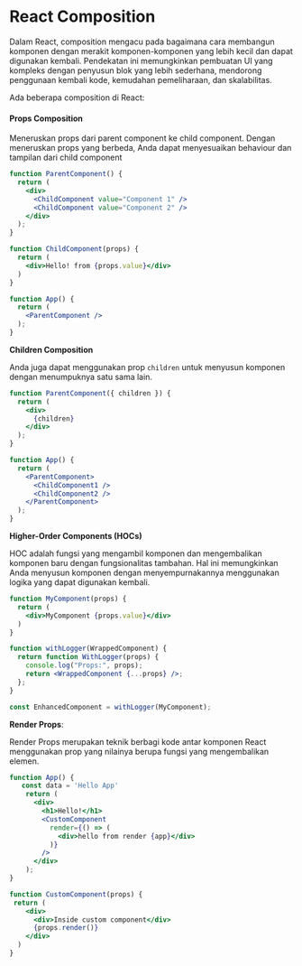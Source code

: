 # React Composition

Dalam React, composition mengacu pada bagaimana cara membangun komponen dengan merakit komponen-komponen yang lebih kecil dan dapat digunakan kembali. Pendekatan ini memungkinkan pembuatan UI yang kompleks dengan penyusun blok yang lebih sederhana, mendorong penggunaan kembali kode, kemudahan pemeliharaan, dan skalabilitas.&#x20;

Ada beberapa composition di React:

#### Props Composition

Meneruskan props dari parent component ke child component. Dengan meneruskan props yang berbeda, Anda dapat menyesuaikan behaviour dan tampilan dari child component

```jsx
function ParentComponent() {
  return (
    <div>
      <ChildComponent value="Component 1" />
      <ChildComponent value="Component 2" />
    </div>
  );
}

function ChildComponent(props) {
  return (
    <div>Hello! from {props.value}</div>
  )
}

function App() {
  return (
    <ParentComponent />
  );
}
```

**Children Composition**

Anda juga dapat menggunakan prop `children` untuk menyusun komponen dengan menumpuknya satu sama lain.

```jsx
function ParentComponent({ children }) {
  return (
    <div>
      {children}
    </div>
  );
}

function App() {
  return (
    <ParentComponent>
      <ChildComponent1 />
      <ChildComponent2 />
    </ParentComponent>
  );
}
```

**Higher-Order Components (HOCs)**

HOC adalah fungsi yang mengambil komponen dan mengembalikan komponen baru dengan fungsionalitas tambahan. Hal ini memungkinkan Anda menyusun komponen dengan menyempurnakannya menggunakan logika yang dapat digunakan kembali.

```jsx
function MyComponent(props) {
  return (
    <div>MyComponent {props.value}</div>
  )
}

function withLogger(WrappedComponent) {
  return function WithLogger(props) {
    console.log("Props:", props);
    return <WrappedComponent {...props} />;
  };
}

const EnhancedComponent = withLogger(MyComponent);
```

**Render Props**:

Render Props merupakan teknik berbagi kode antar komponen React menggunakan prop yang nilainya berupa fungsi yang mengembalikan elemen.

```jsx
function App() {
   const data = 'Hello App'
    return (
      <div>
        <h1>Hello!</h1>
        <CustomComponent 
          render={() => (
            <div>hello from render {app}</div>
          )} 
        />
      </div>
    );
}

function CustomComponent(props) {
 return (
    <div>
      <div>Inside custom component</div>
      {props.render()}
    </div>
  )
}
```
